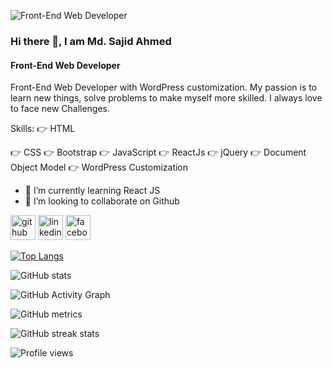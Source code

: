 ![Front-End Web Developer](https://scontent.fdac24-1.fna.fbcdn.net/v/t39.30808-6/272093641_2140090592808975_3199327336689710995_n.jpg?_nc_cat=100&ccb=1-5&_nc_sid=730e14&_nc_eui2=AeGamzUHMfk-NeTNA6x9k7lOPHDddPcU9_Y8cN109xT39kRSbglU_k2zXD5ltxvGn-G1YovCTy6Q-cmDp-90VvUk&_nc_ohc=bSe5bBInss4AX9Z9BW0&tn=3DYBMNIwBTFSPI9d&_nc_ht=scontent.fdac24-1.fna&oh=00_AT_Mcrxq220NrFgu2VYA7eeP4Dz2d1uLZ4SQP4BiUT2DTw&oe=61FA0C11)

### Hi there 👋, I am Md. Sajid Ahmed
#### Front-End Web Developer

Front-End Web Developer with WordPress customization. My passion is to learn new things, solve problems to make myself more skilled. I always love to face new Challenges.

Skills: 
👉  HTML

👉  CSS
👉  Bootstrap
👉  JavaScript
👉  ReactJs
👉  jQuery
👉  Document Object Model
👉  WordPress Customization

- 🌱 I’m currently learning React JS 
- 👯 I’m looking to collaborate on Github 


[<img src='https://cdn.jsdelivr.net/npm/simple-icons@3.0.1/icons/github.svg' alt='github' height='40'>](https://github.com/md-sajidahmed)  [<img src='https://cdn.jsdelivr.net/npm/simple-icons@3.0.1/icons/linkedin.svg' alt='linkedin' height='40'>](https://www.linkedin.com/in/md-sajidahmed/)  [<img src='https://cdn.jsdelivr.net/npm/simple-icons@3.0.1/icons/facebook.svg' alt='facebook' height='40'>](https://www.facebook.com/sajid.ahmed.7796420)  

[![Top Langs](https://github-readme-stats.vercel.app/api/top-langs/?username=md-sajidahmed)](https://github.com/anuraghazra/github-readme-stats)

![GitHub stats](https://github-readme-stats.vercel.app/api?username=md-sajidahmed&show_icons=true)  

![GitHub Activity Graph](https://activity-graph.herokuapp.com/graph?username=md-sajidahmed)  

![GitHub metrics](https://metrics.lecoq.io/md-sajidahmed)  

![GitHub streak stats](https://github-readme-streak-stats.herokuapp.com/?user=md-sajidahmed)  

![Profile views](https://gpvc.arturio.dev/md-sajidahmed)  
